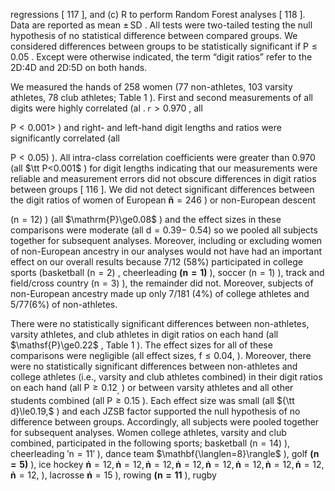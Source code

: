 regressions [ 117 ], and (c) R to perform Random Forest analyses [ 118 ]. Data are reported as mean  $\pm\,\mathrm{SD}$  . All tests were two-tailed testing the null hypothesis of no statistical difference between compared groups. We considered differences between groups to be statistically significant if  $\mathrm{P}\le0.05$  . Except were otherwise indicated, the term “digit ratios” refer to the 2D:4D and 2D:5D on both hands.  

We measured the hands of 258 women (77 non-athletes, 103 varsity athletes, 78 club athletes; Table 1 ). First and second measurements of all digits were highly correlated (al  $.\,\mathtt{r}>0.970$  , all

  $\mathrm{P}<0.001\big>$  ) and right- and left-hand digit lengths and ratios were significantly correlated (all

  $\mathrm{P}<0.05)$  ). All intra-class correlation coefficients were greater than 0.970 (all  $\tt P<0.001$  ) for digit lengths indicating that our measurements were reliable and measurement errors did not obscure differences in digit ratios between groups [ 116 ]. We did not detect significant differences between the digit ratios of women of European   $\mathbf{\tilde{n}}=246$  ) or non-European descent

  $(\mathsf{n}=12)$  ) (all   $\mathrm{P}\ge0.08\$  ) and the effect sizes in these comparisons were moderate (all  ${\mathsf{d}}=0.39-$  0.54) so we pooled all subjects together for subsequent analyses. Moreover, including or excluding women of non-European ancestry in our analyses would not have had an important effect on our overall results because 7/12   $(58\%)$   participated in college sports (basketball  $(\mathsf{n}=2)$  , cheerleading   $\mathbf{(n=1)}$  ), soccer   $(\mathsf{n}=1)$  ), track and field/cross country   $\left(\mathsf{n}=3\right)$  ), the remainder did not. Moreover, subjects of non-European ancestry made up only 7/181   $(4\%)$   of college athletes and  $5/77(6\%)$   of non-athletes.  

There were no statistically significant differences between non-athletes, varsity athletes, and club athletes in digit ratios on each hand (all  $\mathsf{P}\ge0.22\$  ,  Table 1 ). The effect sizes for all of these comparisons were negligible (all effect sizes,  $\mathrm{f}\le0.04,$  ). Moreover, there were no statistically significant differences between non-athletes and college athletes (i.e., varsity and club athletes combined) in their digit ratios on each hand (all  $\mathrm{P}\ge0.12_{,}$  ) or between varsity athletes and all other students combined (all  $\mathrm{P}\ge0.15$  ). Each effect size was small (all   ${\tt d}\le0.19,$  ) and each JZSB factor supported the null hypothesis of no difference between groups. Accordingly, all subjects were pooled together for subsequent analyses. Women college athletes, varsity and club combined, participated in the following sports; basketball   $(\mathsf{n}=14)$  ), cheerleading   $\mathrm{{'n}=11'}$  ), dance team   $\mathbf{\langlen=8}\rangle$  ), golf   $\mathbf{(n=5)}$  ), ice hockey   $\mathbf{\dot{n}}=12,\mathbf{\dot{n}}=12,\mathbf{\dot{n}}=12,\mathbf{\dot{n}}=12,\mathbf{\dot{n}}=12,\mathbf{\dot{n}}=12,\mathbf{\dot{n}}=12,\mathbf{\dot{n}}=12,\mathbf{\dot{n}}=12,$  ), lacrosse   $\mathbf{\dot{n}}=15$  ), rowing   $\mathbf{(n=11}$  ), rugby  